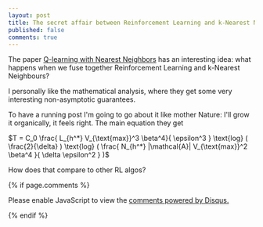 ```yaml
---
layout: post
title: The secret affair between Reinforcement Learning and k-Nearest Neighbours
published: false
comments: true
---
```


The paper [Q-learning with Nearest Neighbors](https://arxiv.org/pdf/1802.03900.pdf) has 
an interesting idea: what happens when we fuse together Reinforcement Learning and k-Nearest Neighbours?

I personally like the mathematical analysis, where they get some very interesting non-asymptotic guarantees. 

To have a running post I'm going to go about it like mother Nature: I'll grow it organically, it feels right. The main equation they get

$T = C_0 \frac{ L_{h^*} V_{\text{max}}^3 \beta^4}{ \epsilon^3 } \text{log} ( \frac{2}{\delta} ) \text{log} ( \frac{ N_{h^*} |\mathcal{A}| V_{\text{max}}^2 \beta^4 }{ \delta \epsilon^2 } )$

How does that compare to other RL algos?




{% if page.comments %} 



<div id="disqus_thread"></div>
<script>

/**
*  RECOMMENDED CONFIGURATION VARIABLES: EDIT AND UNCOMMENT THE SECTION BELOW TO INSERT DYNAMIC VALUES FROM YOUR PLATFORM OR CMS.
*  LEARN WHY DEFINING THESE VARIABLES IS IMPORTANT: https://disqus.com/admin/universalcode/#configuration-variables*/
/*
var disqus_config = function () {
this.page.url = PAGE_URL;  // Replace PAGE_URL with your page's canonical URL variable
this.page.identifier = PAGE_IDENTIFIER; // Replace PAGE_IDENTIFIER with your page's unique identifier variable
};
*/
(function() { // DON'T EDIT BELOW THIS LINE
var d = document, s = d.createElement('script');
s.src = 'https://https-lucehe-github-io.disqus.com/embed.js';
s.setAttribute('data-timestamp', +new Date());
(d.head || d.body).appendChild(s);
})();
</script>
<noscript>Please enable JavaScript to view the <a href="https://disqus.com/?ref_noscript">comments powered by Disqus.</a></noscript>



{% endif %}
